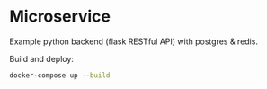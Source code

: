 # Microservice

Example python backend (flask RESTful API) with postgres & redis. 

Build and deploy:

```bash
docker-compose up --build
```
